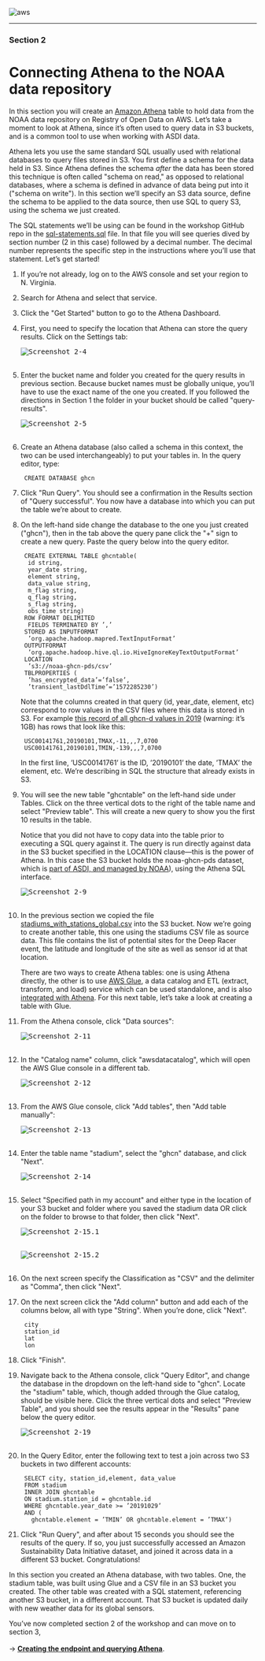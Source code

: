 ![aws](images/aws_logo_100.png "AWS logo")

----

### Section 2

# Connecting Athena to the NOAA data repository

In this section you will create an [Amazon Athena](https://aws.amazon.com/athena/) table to hold data from the NOAA data repository on Registry of Open Data on AWS. Let’s take a moment to look at Athena, since it’s often used to query data in S3 buckets, and is a common tool to use when working with ASDI data.

Athena lets you use the same standard SQL usually used with relational databases to query files stored in S3. You first define a schema for the data held in S3. Since Athena defines the schema _after_ the data has been stored this technique is often called "schema on read," as opposed to relational databases, where a schema is defined in advance of data being put into it ("schema on write"). In this section we’ll specify an S3 data source, define the schema to be applied to the data source, then use SQL to query S3, using the schema we just created.

The SQL statements we’ll be using can be found in the workshop GitHub repo in the [sql-statements.sql](https://github.com/awslabs/amazon-asdi/blob/master/code-green/workshop/code/sql-statements.sql) file. In that file you will see queries dived by section number (2 in this case) followed by a decimal number. The decimal number represents the specific step in the instructions where you’ll use that statement. Let’s get started!

1. If you’re not already, log on to the AWS console and set your region to N. Virginia.

1. Search for Athena and select that service.

1. Click the "Get Started" button to go to the Athena Dashboard.

1. First, you need to specify the location that Athena can store the query results. Click on the Settings tab:

    <kbd><img src="images/image2-4.png" alt="Screenshot 2-4" /></kbd>
    <br/><br/>

1. Enter the bucket name and folder you created for the query results in previous section. Because bucket names must be globally unique, you’ll have to use the exact name of the one you created. If you followed the directions in Section 1 the folder in your bucket should be called "query-results".


    <kbd><img src="images/image2-5.png" alt="Screenshot 2-5" /></kbd>
    <br/><br/>

1. Create an Athena database (also called a schema in this context, the two can be used interchangeably) to put your tables in. In the query editor, type:

        CREATE DATABASE ghcn

1. Click "Run Query". You should see a confirmation in the Results section of "Query successful". You now have a database into which you can put the table we’re about to create.

1. On the left-hand side change the database to the one you just created ("ghcn"), then in the tab above the query pane click the "+" sign to create a new query. Paste the query below into the query editor.

        CREATE EXTERNAL TABLE ghcntable(
         id string,
         year_date string,
         element string,
         data_value string,
         m_flag string,
         q_flag string,
         s_flag string,
         obs_time string)
        ROW FORMAT DELIMITED
         FIELDS TERMINATED BY ’,’
        STORED AS INPUTFORMAT
         ’org.apache.hadoop.mapred.TextInputFormat’
        OUTPUTFORMAT
         ’org.apache.hadoop.hive.ql.io.HiveIgnoreKeyTextOutputFormat’
        LOCATION
         ’s3://noaa-ghcn-pds/csv’
        TBLPROPERTIES (
         ’has_encrypted_data’=’false’,
         ’transient_lastDdlTime’=’1572285230’)

    Note that the columns created in that query (id, year\_date, element, etc) correspond to row values in the CSV files where this data is stored in S3. For example [this record of all ghcn-d values in 2019](http://noaa-ghcn-pds.s3.amazonaws.com/csv/2019.csv) (warning: it’s 1GB) has rows that look like this:

        USC00141761,20190101,TMAX,-11,,,7,0700
        USC00141761,20190101,TMIN,-139,,,7,0700

    In the first line, ’USC00141761’ is the ID, ’20190101’ the date, ’TMAX’ the element, etc. We’re describing in SQL the structure that already exists in S3.

1. You will see the new table "ghcntable" on the left-hand side under Tables. Click on the three vertical dots to the right of the table name and select "Preview table". This will create a new query to show you the first 10 results in the table.

    Notice that you did not have to copy data into the table prior to executing a SQL query against it. The query is run directly against data in the S3 bucket specified in the LOCATION clause—this is the power of Athena. In this case the S3 bucket holds the noaa-ghcn-pds dataset, which is [part of ASDI, and managed by NOAA](https://registry.opendata.aws/noaa-ghcn/)), using the Athena SQL interface.

    <kbd><img src="images/image2-9.png" alt="Screenshot 2-9" /></kbd>
    <br/><br/>

1. In the previous section we copied the file [stadiums\_with\_stations\_global.csv](https://github.com/awslabs/amazon-asdi/blob/master/code-green/workshop/code/stadiums_with_stations_global.csv) into the S3 bucket. Now we’re going to create another table, this one using the stadiums CSV file as source data. This file contains the list of potential sites for the Deep Racer event, the latitude and longitude of the site as well as sensor id at that location.

    There are two ways to create Athena tables: one is using Athena directly, the other is to use [AWS Glue](https://aws.amazon.com/glue/), a data catalog and ETL (extract, transform, and load) service which can be used standalone, and is also [integrated with Athena](https://docs.aws.amazon.com/athena/latest/ug/glue-athena.html). For this next table, let’s take a look at creating a table with Glue.

1. From the Athena console, click "Data sources":

    <kbd><img src="images/image2-11.png" alt="Screenshot 2-11" /></kbd>
    <br/><br/>

1. In the "Catalog name" column, click "awsdatacatalog", which will open the AWS Glue console in a different tab.

    <kbd><img src="images/image2-12.png" alt="Screenshot 2-12" /></kbd>
    <br/><br/>

1. From the AWS Glue console, click "Add tables", then "Add table manually":

    <kbd><img src="images/image2-13.png" alt="Screenshot 2-13" /></kbd>
    <br/><br/>


1. Enter the table name "stadium", select the "ghcn" database, and click "Next".

    <kbd><img src="images/image2-14.png" alt="Screenshot 2-14" /></kbd>
    <br/><br/>

2. Select "Specified path in my account" and either type in the location of your S3 bucket and folder where you saved the stadium data OR click on the folder to browse to that folder, then click "Next".

    <kbd><img src="images/image2-15.1.png" alt="Screenshot 2-15.1" /></kbd>
    <br/><br/>

    <kbd><img src="images/image2-15.2.png" alt="Screenshot 2-15.2" /></kbd>
    <br/><br/>

1. On the next screen specify the Classification as "CSV" and the delimiter as "Comma", then click "Next".

1. On the next screen click the "Add column" button and add each of the columns below, all with type "String". When you’re done, click "Next".

        city
        station_id
        lat
        lon

1. Click "Finish".

1. Navigate back to the Athena console, click "Query Editor", and change the database in the dropdown on the left-hand side to "ghcn". Locate the "stadium" table, which, though added through the Glue catalog, should be visible here. Click the three vertical dots and select "Preview Table", and you should see the results appear in the "Results" pane below the query editor.

    <kbd><img src="images/image2-19.png" alt="Screenshot 2-19" /></kbd>
    <br/><br/>

1. In the Query Editor, enter the following text to test a join across two S3 buckets in two different accounts:

        SELECT city, station_id,element, data_value
        FROM stadium
        INNER JOIN ghcntable
        ON stadium.station_id = ghcntable.id
        WHERE ghcntable.year_date >= ’20191029’
        AND (
          ghcntable.element = ’TMIN’ OR ghcntable.element = ’TMAX’)

1. Click "Run Query", and after about 15 seconds you should see the results of the query. If so, you just successfully accessed an Amazon Sustainability Data Initiative dataset, and joined it across data in a different S3 bucket. Congratulations!

In this section you created an Athena database, with two tables. One, the stadium table, was built using Glue and a CSV file in an S3 bucket you created. The other table was created with a SQL statement, referencing another S3 bucket, in a different account. That S3 bucket is updated daily with new weather data for its global sensors.

You’ve now completed section 2 of the workshop and can move on to section 3,
<br /><br />
→ <b style="text-decoration: underline;">[Creating the endpoint and querying Athena](section-3-apigw-lambda.md)</b>.
